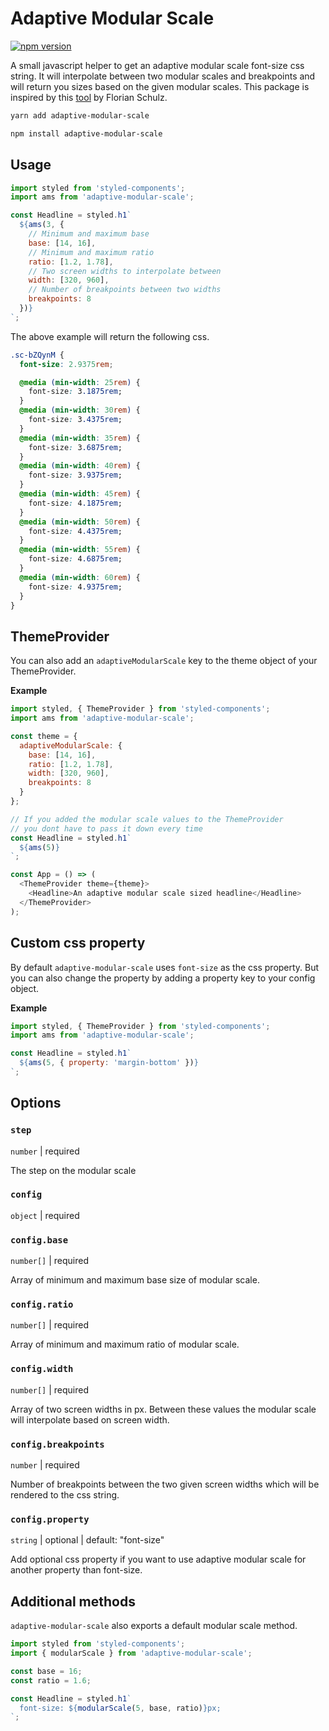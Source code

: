 # Adaptive Modular Scale

[![npm version](https://badge.fury.io/js/adaptive-modular-scale.svg)](https://www.npmjs.com/package/adaptive-modular-scale)

A small javascript helper to get an adaptive modular scale font-size css string. It will interpolate between two modular scales and breakpoints and will return you sizes based on the given modular scales. This package is inspired by this [tool](https://codepen.io/tol-is/pen/mQVLPY) by Florian Schulz.

```bash
yarn add adaptive-modular-scale

npm install adaptive-modular-scale
```

## Usage

```js
import styled from 'styled-components';
import ams from 'adaptive-modular-scale';

const Headline = styled.h1`
  ${ams(3, {
    // Minimum and maximum base
    base: [14, 16],
    // Minimum and maximum ratio
    ratio: [1.2, 1.78],
    // Two screen widths to interpolate between
    width: [320, 960],
    // Number of breakpoints between two widths
    breakpoints: 8
  })}
`;
```

The above example will return the following css.

```css
.sc-bZQynM {
  font-size: 2.9375rem;

  @media (min-width: 25rem) {
    font-size: 3.1875rem;
  }
  @media (min-width: 30rem) {
    font-size: 3.4375rem;
  }
  @media (min-width: 35rem) {
    font-size: 3.6875rem;
  }
  @media (min-width: 40rem) {
    font-size: 3.9375rem;
  }
  @media (min-width: 45rem) {
    font-size: 4.1875rem;
  }
  @media (min-width: 50rem) {
    font-size: 4.4375rem;
  }
  @media (min-width: 55rem) {
    font-size: 4.6875rem;
  }
  @media (min-width: 60rem) {
    font-size: 4.9375rem;
  }
}
```

## ThemeProvider

You can also add an `adaptiveModularScale` key to the theme object of your ThemeProvider.

**Example**

```js
import styled, { ThemeProvider } from 'styled-components';
import ams from 'adaptive-modular-scale';

const theme = {
  adaptiveModularScale: {
    base: [14, 16],
    ratio: [1.2, 1.78],
    width: [320, 960],
    breakpoints: 8
  }
};

// If you added the modular scale values to the ThemeProvider
// you dont have to pass it down every time
const Headline = styled.h1`
  ${ams(5)}
`;

const App = () => (
  <ThemeProvider theme={theme}>
    <Headline>An adaptive modular scale sized headline</Headline>
  </ThemeProvider>
);
```

## Custom css property

By default `adaptive-modular-scale` uses `font-size` as the css property. But you can also change the property by adding a property key to your config object.

**Example**

```js
import styled, { ThemeProvider } from 'styled-components';
import ams from 'adaptive-modular-scale';

const Headline = styled.h1`
  ${ams(5, { property: 'margin-bottom' })}
`;
```

## Options

### `step`

`number` | required

The step on the modular scale

### `config`

`object` | required

### `config.base`

`number[]` | required

Array of minimum and maximum base size of modular scale.

### `config.ratio`

`number[]` | required

Array of minimum and maximum ratio of modular scale.

### `config.width`

`number[]` | required

Array of two screen widths in px. Between these values the modular scale will interpolate based on screen width.

### `config.breakpoints`

`number` | required

Number of breakpoints between the two given screen widths which will be rendered to the css string.

### `config.property`

`string` | optional | default: "font-size"

Add optional css property if you want to use adaptive modular scale for another property than font-size.

## Additional methods

`adaptive-modular-scale` also exports a default modular scale method.

```js
import styled from 'styled-components';
import { modularScale } from 'adaptive-modular-scale';

const base = 16;
const ratio = 1.6;

const Headline = styled.h1`
  font-size: ${modularScale(5, base, ratio)}px;
`;
```
